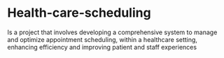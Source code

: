 # Health-care-scheduling
 Is a project that involves developing a comprehensive system to manage and optimize appointment scheduling,  within a healthcare setting, enhancing efficiency and improving patient and staff experiences
